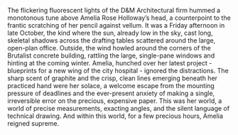 The flickering fluorescent lights of the D&M Architectural firm hummed a monotonous tune above Amelia Rose Holloway’s head, a counterpoint to the frantic scratching of her pencil against vellum.  It was a Friday afternoon in late October, the kind where the sun, already low in the sky, cast long, skeletal shadows across the drafting tables scattered around the large, open-plan office. Outside, the wind howled around the corners of the Brutalist concrete building, rattling the large, single-pane windows and hinting at the coming winter. Amelia, hunched over her latest project - blueprints for a new wing of the city hospital -  ignored the distractions. The sharp scent of graphite and the crisp, clean lines emerging beneath her practiced hand were her solace, a welcome escape from the mounting pressure of deadlines and the ever-present anxiety of making a single, irreversible error on the precious, expensive paper.  This was her world, a world of precise measurements, exacting angles, and the silent language of technical drawing. And within this world, for a few precious hours, Amelia reigned supreme.
